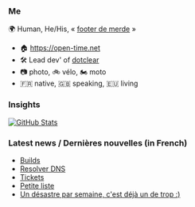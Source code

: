 ### Me

🌍 Human, He/His, « [footer de merde](https://open-time.net/post/2013/07/17/La-veritable-histoire-du-Footer-de-merde-) » 
* 🏠 https://open-time.net 
* 🛠️ Lead dev' of [dotclear](https://git.dotclear.org/dev/dotclear)
* 📷 photo, 🚲 vélo, 🏍️ moto 
* 🇫🇷 native, 🇬🇧 speaking, 🇪🇺 living

### Insights

[![GitHub Stats](https://github-readme-stats-sigma-five.vercel.app/api?username=franck-paul)](https://github.com/franck-paul)

### Latest news / Dernières nouvelles (in French)

<!-- BLOG-POST-LIST:START -->
- [Builds](https://open-time.net/post/2025/07/29/Builds)
- [Resolver DNS](https://open-time.net/post/2025/07/28/Resolver-DNS)
- [Tickets](https://open-time.net/post/2025/07/27/Tickets)
- [Petite liste](https://open-time.net/post/2025/07/26/Petite-liste)
- [Un désastre par semaine, c&#39;est déjà un de trop :&rpar;](https://open-time.net/post/2025/07/25/Un-desastre-par-semaine-c-est-deja-un-de-trop-%3A)
<!-- BLOG-POST-LIST:END -->
